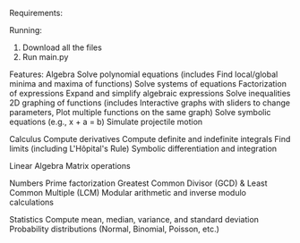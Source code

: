 Requirements:

Running:
1) Download all the files
2) Run main.py

Features:
Algebra
Solve polynomial equations (includes Find local/global minima and maxima of functions)
Solve systems of equations
Factorization of expressions
Expand and simplify algebraic expressions
Solve inequalities
2D graphing of functions (includes Interactive graphs with sliders to change parameters, Plot multiple functions on the same graph)
Solve symbolic equations (e.g., x + a = b)
Simulate projectile motion

Calculus
Compute derivatives
Compute definite and indefinite integrals
Find limits (including L'Hôpital's Rule)
Symbolic differentiation and integration

Linear Algebra
Matrix operations

Numbers
Prime factorization
Greatest Common Divisor (GCD) & Least Common Multiple (LCM)
Modular arithmetic and inverse modulo calculations

Statistics
Compute mean, median, variance, and standard deviation
Probability distributions (Normal, Binomial, Poisson, etc.)
